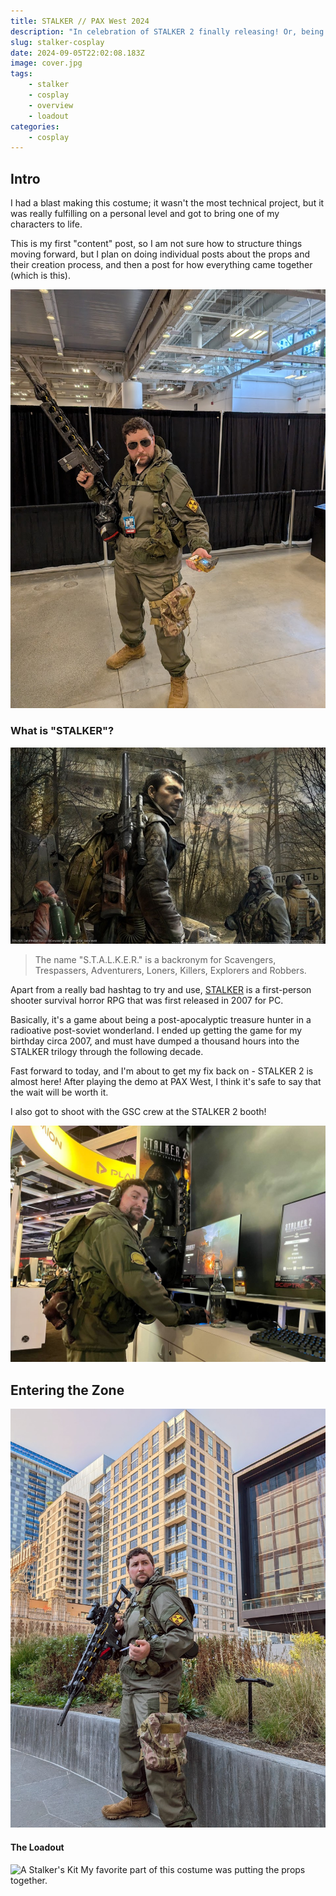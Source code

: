 ```yaml
---
title: STALKER // PAX West 2024
description: "In celebration of STALKER 2 finally releasing! Or, being close to release at least."
slug: stalker-cosplay
date: 2024-09-05T22:02:08.183Z
image: cover.jpg
tags:
    - stalker
    - cosplay
    - overview
    - loadout
categories:
    - cosplay
---
```

## Intro
I had a blast making this costume; it wasn't the most technical project, but it was really fulfilling on a personal level and got to bring one of my characters to life.

This is my first "content" post, so I am not sure how to structure things moving forward, but I plan on doing individual posts about the props and their creation process, and then a post for how everything came together (which is this).

![Ready for the convention!](image-6.png)

### What is "STALKER"?
![STALKER: Call of Pripyat, Promotional Art](image.png)
> The name "S.T.A.L.K.E.R." is a backronym for Scavengers, Trespassers, Adventurers, Loners, Killers, Explorers and Robbers.

Apart from a really bad hashtag to try and use, [STALKER](https://en.wikipedia.org/wiki/S.T.A.L.K.E.R.) is a first-person shooter survival horror RPG that was first released in 2007 for PC.

Basically, it's a game about being a post-apocalyptic treasure hunter in a radioative post-soviet wonderland. I ended up getting the game for my birthday circa 2007, and must have dumped a thousand hours into the STALKER trilogy through the following decade.

Fast forward to today, and I'm about to get my fix back on - STALKER 2 is almost here! After playing the demo at PAX West, I think it's safe to say that the wait will be worth it.

I also got to shoot with the GSC crew at the STALKER 2 booth!

![The classic look of pure unadulterated satisfaction](GWjndYIWwAAfzq2.jpg)

## Entering the Zone
![First Day at PAX West](image-2.png)


#### The Loadout
![A Stalker's Kit](image-5.png)
My favorite part of this costume was putting the props together.